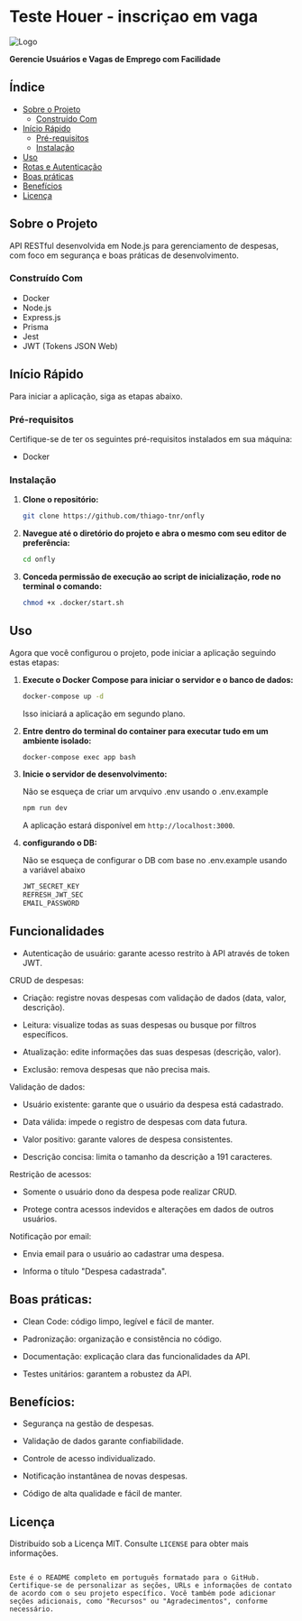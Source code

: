 # Teste Houer - inscriçao em vaga

![Logo](logo.png)

**Gerencie Usuários e Vagas de Emprego com Facilidade**

## Índice

- [Sobre o Projeto](#sobre-o-projeto)
  - [Construído Com](#construído-com)
- [Início Rápido](#início-rápido)
  - [Pré-requisitos](#pré-requisitos)
  - [Instalação](#instalação)
- [Uso](#uso)
- [Rotas e Autenticação](#rotas-e-autenticação)
- [Boas práticas](#boas-práticas)
- [Benefícios](#benefícios)
- [Licença](#licença)

## Sobre o Projeto

API RESTful desenvolvida em Node.js para gerenciamento de despesas, com foco em segurança e boas práticas de desenvolvimento.

### Construído Com

- Docker
- Node.js
- Express.js
- Prisma
- Jest
- JWT (Tokens JSON Web)

## Início Rápido

Para iniciar a aplicação, siga as etapas abaixo.

### Pré-requisitos

Certifique-se de ter os seguintes pré-requisitos instalados em sua máquina:

- Docker

### Instalação

1. **Clone o repositório:**

   ```bash
   git clone https://github.com/thiago-tnr/onfly
      ```

2. **Navegue até o diretório do projeto e abra o mesmo com seu editor de preferência:**

   ```bash
   cd onfly
   ```

3. **Conceda permissão de execução ao script de inicialização, rode no terminal o comando:**

   ```bash
   chmod +x .docker/start.sh
   ```
## Uso

Agora que você configurou o projeto, pode iniciar a aplicação seguindo estas etapas:

1. **Execute o Docker Compose para iniciar o servidor e o banco de dados:**

   ```bash
   docker-compose up -d
   ```

   Isso iniciará a aplicação em segundo plano.

2. **Entre dentro do terminal do container para executar tudo em um ambiente isolado:**

   ```bash
   docker-compose exec app bash
   ```

3. **Inicie o servidor de desenvolvimento:**

   Não se esqueça de criar um arvquivo .env usando o .env.example

   ```bash
   npm run dev
   ```

   A aplicação estará disponível em `http://localhost:3000`.

4. **configurando o DB:**

   Não se esqueça de configurar o DB com base no .env.example usando a variável abaixo

   ```bash
   JWT_SECRET_KEY
   REFRESH_JWT_SEC
   EMAIL_PASSWORD
   ```
## Funcionalidades


- Autenticação de usuário: garante acesso restrito à API através de token JWT.

CRUD de despesas:

- Criação: registre novas despesas com validação de dados (data, valor, descrição).

- Leitura: visualize todas as suas despesas ou busque por filtros específicos.

- Atualização: edite informações das suas despesas (descrição, valor).

- Exclusão: remova despesas que não precisa mais.

Validação de dados:

- Usuário existente: garante que o usuário da despesa está cadastrado.

- Data válida: impede o registro de despesas com data futura.

- Valor positivo: garante valores de despesa consistentes.

- Descrição concisa: limita o tamanho da descrição a 191 caracteres.

Restrição de acessos:

- Somente o usuário dono da despesa pode realizar CRUD.

- Protege contra acessos indevidos e alterações em dados de outros usuários.

Notificação por email:

- Envia email para o usuário ao cadastrar uma despesa.

- Informa o título "Despesa cadastrada".

## Boas práticas:


- Clean Code: código limpo, legível e fácil de manter.

- Padronização: organização e consistência no código.

- Documentação: explicação clara das funcionalidades da API.

- Testes unitários: garantem a robustez da API.

## Benefícios:


- Segurança na gestão de despesas.

- Validação de dados garante confiabilidade.

- Controle de acesso individualizado.

- Notificação instantânea de novas despesas.

- Código de alta qualidade e fácil de manter.

## Licença

Distribuído sob a Licença MIT. Consulte `LICENSE` para obter mais informações.

```

Este é o README completo em português formatado para o GitHub. Certifique-se de personalizar as seções, URLs e informações de contato de acordo com o seu projeto específico. Você também pode adicionar seções adicionais, como "Recursos" ou "Agradecimentos", conforme necessário.
